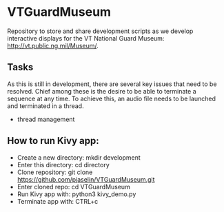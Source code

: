# VTGuardMuseum

Repository to store and share development scripts as we develop interactive displays for the VT National Guard Museum: http://vt.public.ng.mil/Museum/.

## Tasks
As this is still in development, there are several key issues that need to be resolved. Chief among these is the desire to be able to terminate a sequence at any time. To achieve this, an audio file needs to be launched and terminated in a thread.

- thread management

## How to run Kivy app:
 - Create a new directory: mkdir development
 - Enter this directory: cd directory
 - Clone repository: git clone https://github.com/pjaselin/VTGuardMuseum.git
 - Enter cloned repo: cd VTGuardMuseum
 - Run Kivy app with: python3 kivy_demo.py
 - Terminate app with: CTRL+c
